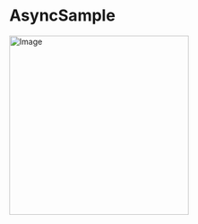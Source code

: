 # AsyncSample

<img width="320" alt="Image" src="https://github.com/user-attachments/assets/ce2ae288-ae1b-47d8-a2ef-5fd4fca2325a" />
